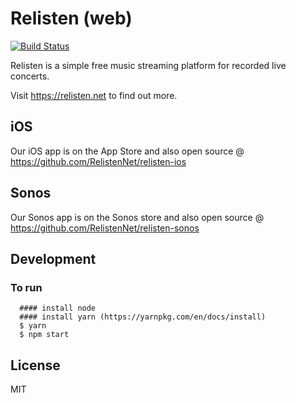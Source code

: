 # Relisten (web)

[![Build Status](https://github.com/RelistenNet/relisten-web/actions/workflows/node.js.yml/badge.svg)](https://github.com/RelistenNet/relisten-web/actions/workflows/node.js.yml)

Relisten is a simple free music streaming platform for recorded live concerts.

Visit https://relisten.net to find out more.

## iOS
Our iOS app is on the App Store and also open source @ https://github.com/RelistenNet/relisten-ios

## Sonos
Our Sonos app is on the Sonos store and also open source @ https://github.com/RelistenNet/relisten-sonos

## Development

### To run
```
  #### install node
  #### install yarn (https://yarnpkg.com/en/docs/install)
  $ yarn
  $ npm start
```

## License
MIT


